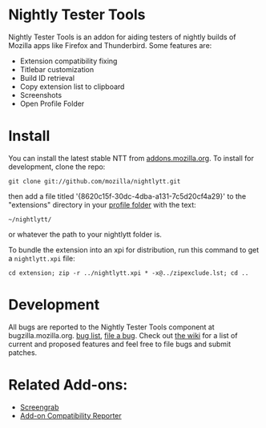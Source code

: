 # Nightly Tester Tools
Nightly Tester Tools is an addon for aiding testers of nightly builds of Mozilla apps like Firefox and Thunderbird. Some features are:

* Extension compatibility fixing
* Titlebar customization
* Build ID retrieval
* Copy extension list to clipboard
* Screenshots
* Open Profile Folder

# Install
You can install the latest stable NTT from [addons.mozilla.org](https://addons.mozilla.org/en-US/firefox/addon/6543/). To install for development, clone the repo:

	git clone git://github.com/mozilla/nightlytt.git

then add a file titled '{8620c15f-30dc-4dba-a131-7c5d20cf4a29}' to the "extensions" directory in your [profile folder](http://kb.mozillazine.org/Profile_folder) with the text:

	~/nightlytt/

or whatever the path to your nightlytt folder is.

To bundle the extension into an xpi for distribution, run this command to get a `nightlytt.xpi` file:

```
cd extension; zip -r ../nightlytt.xpi * -x@../zipexclude.lst; cd ..
```

# Development
All bugs are reported to the Nightly Tester Tools component at bugzilla.mozilla.org. [bug list](https://bugzilla.mozilla.org/buglist.cgi?query_format=advanced&component=Nightly%20Tester%20Tools&product=Other%20Applications), [file a bug](https://bugzilla.mozilla.org/enter_bug.cgi?product=Other%20Applications&component=Nightly%20Tester%20Tools). Check out [the wiki](https://wiki.mozilla.org/Auto-tools/Projects/NightlyTesterTools) for a list of current and proposed features and feel free to file bugs and submit patches.

# Related Add-ons:
* [Screengrab](https://addons.mozilla.org/en-US/firefox/addon/1146/)
* [Add-on Compatibility Reporter](https://addons.mozilla.org/en-US/firefox/addon/15003/)
